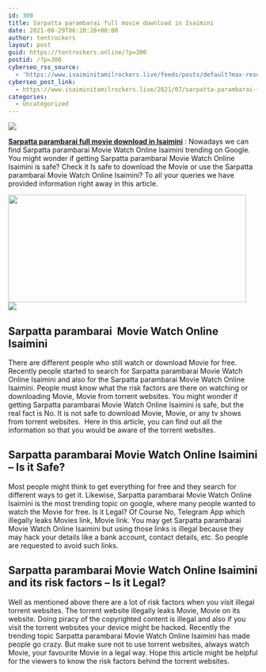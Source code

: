 ```yaml
---
id: 300
title: Sarpatta parambarai full movie download in Isaimini
date: 2021-08-29T06:20:28+00:00
author: tentrockers
layout: post
guid: https://tentrockers.online/?p=300
postid: /?p=300
cyberseo_rss_source:
  - 'https://www.isaiminitamilrockers.live/feeds/posts/default?max-results=150&start-index=1'
cyberseo_post_link:
  - https://www.isaiminitamilrockers.live/2021/07/sarpatta-parambarai-full-movie-download.html
categories:
  - Uncategorized
---
```

<div class="media_block">
  <img src="https://1.bp.blogspot.com/-kvKm9WHRTLk/YPgqylv9uFI/AAAAAAAABDQ/Y_tlRsgxggQ8cKqzyUXlnKG1quZITMx5wCLcBGAsYHQ/s72-w480-h217-c/Watch-Sarpatta-Parambarai-Movie-on-Amazon-Prime-Arya.jpeg" class="media_thumbnail" />
</div>

<meta content="Sarpatta parambarai full movie download in Isaimini : Nowadays we can find Sarpatta parambarai Movie Watch Online Isaimini trending on Goog..." name="twitter:description" />

  


<center>
</center>

<span><b><a href="https://www.tamilrockers.co.nz/sarpatta-parambarai-movie-download-isaimini/">Sarpatta parambarai full movie download in Isaimini</a></b> : Nowadays we can find Sarpatta parambarai Movie Watch Online Isaimini trending on Google. You might wonder if getting Sarpatta parambarai Movie Watch Online Isaimini is safe? Check it Is safe to download the Movie or use the Sarpatta parambarai Movie Watch Online Isaimini? To all your queries we have provided information right away in this article.</span>

<div class="separator">
  <a href="https://1.bp.blogspot.com/-kvKm9WHRTLk/YPgqylv9uFI/AAAAAAAABDQ/Y_tlRsgxggQ8cKqzyUXlnKG1quZITMx5wCLcBGAsYHQ/s713/Watch-Sarpatta-Parambarai-Movie-on-Amazon-Prime-Arya.jpeg"><img loading="lazy" border="0" data-original-height="374" data-original-width="713" height="217" src="https://1.bp.blogspot.com/-kvKm9WHRTLk/YPgqylv9uFI/AAAAAAAABDQ/Y_tlRsgxggQ8cKqzyUXlnKG1quZITMx5wCLcBGAsYHQ/w480-h217/Watch-Sarpatta-Parambarai-Movie-on-Amazon-Prime-Arya.jpeg" width="480" /></a>
</div>



<div class="separator">
  <a href="https://techsambavangal.in/"><img border="0" data-original-height="250" data-original-width="300" src="https://1.bp.blogspot.com/-nfbzYVobUik/YMlpOerzdgI/AAAAAAAAA3Y/aAupsOUs_WMY6Lv7R1OtZhI6OqaRh-YAwCPcBGAYYCw/s0/e854879156f0849f3d27a89db88ed039.png" /></a>
</div>

<span id="docs-internal-guid-af56037d-7fff-907a-17cf-706478a0ed5a"></p> 

<h2 dir="ltr">
  <span>Sarpatta parambarai&nbsp; Movie Watch Online Isaimini</span>
</h2>

<p dir="ltr">
  <span>There are different people who still watch or download Movie for free. Recently people started to search for Sarpatta parambarai Movie Watch Online Isaimini and also for the Sarpatta parambarai Movie Watch Online Isaimini. People must know what the risk factors are there on watching or downloading Movie, Movie from torrent websites. You might wonder if getting Sarpatta parambarai Movie Watch Online Isaimini is safe, but the real fact is No. It is not safe to download Movie, Movie, or any tv shows from torrent websites.&nbsp; Here in this article, you can find out all the information so that you would be aware of the torrent websites.</span>
</p>

<h2 dir="ltr">
  <span>Sarpatta parambarai Movie Watch Online Isaimini </span><span>&#8211; </span><span>Is it Safe?</span>
</h2>

<p dir="ltr">
  <span>Most people might think to get everything for free and they search for different ways to get it. Likewise, Sarpatta parambarai Movie Watch Online Isaimini is the most trending topic on google, where many people wanted to watch the Movie for free. Is it Legal? Of Course No, Telegram App which illegally leaks Movies link, Movie link. You may get Sarpatta parambarai Movie Watch Online Isaimini but using those links is illegal because they may hack your details like a bank account, contact details, etc. So people are requested to avoid such links.</span>
</p>

<h2 dir="ltr">
  <span>Sarpatta parambarai Movie Watch Online Isaimini and its risk factors </span><span>&#8211; Is it Legal?</span>
</h2>

<p dir="ltr">
  <span>Well as mentioned above there are a lot of risk factors when you visit illegal torrent websites. The torrent website illegally leaks Movie, Movie on its website. Doing piracy of the copyrighted content is illegal and also if you visit the torrent websites your device might be hacked. Recently the trending topic Sarpatta parambarai Movie Watch Online Isaimini has made people go crazy. But make sure not to use torrent websites, always watch Movie, your favourite Movie in a legal way. Hope this article might be helpful for the viewers to know the risk factors behind the torrent websites.</span>
</p>

<p dir="ltr">
  <span>&nbsp;</span>
</p>

<p>
  </span><br /> 
  
  <center>
  </center>
</p>